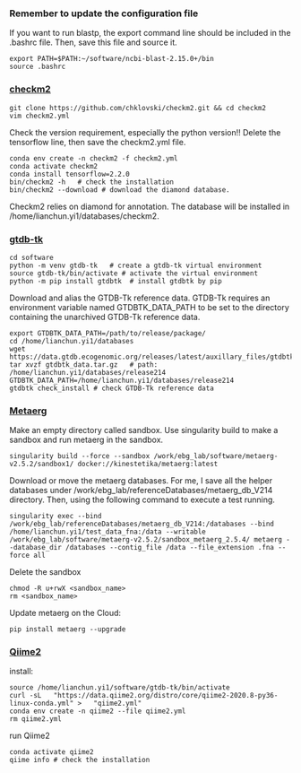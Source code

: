 ### Remember to update the configuration file 
If you want to run blastp, the export command line should be included in the .bashrc file. Then, save this file and source it.

    export PATH=$PATH:~/software/ncbi-blast-2.15.0+/bin
    source .bashrc
    
### [checkm2](https://github.com/chklovski/CheckM2)


    git clone https://github.com/chklovski/checkm2.git && cd checkm2
    vim checkm2.yml
Check the version requirement, especially the python version!! 
Delete the tensorflow line, then save the checkm2.yml file.

    conda env create -n checkm2 -f checkm2.yml
    conda activate checkm2
    conda install tensorflow=2.2.0    
    bin/checkm2 -h   # check the installation
    bin/checkm2 --download # download the diamond database.  

Checkm2 relies on diamond for annotation.
The database will be installed in /home/lianchun.yi1/databases/checkm2.

### [gtdb-tk](https://ecogenomics.github.io/GTDBTk/installing/bioconda.html#step-1-install-conda-if-not-already-done)

    cd software
    python -m venv gtdb-tk   # create a gtdb-tk virtual environment
    source gtdb-tk/bin/activate # activate the virtual environment
    python -m pip install gtdbtk  # install gtdbtk by pip
Download and alias the GTDB-Tk reference data. 
GTDB-Tk requires an environment variable named GTDBTK_DATA_PATH to be set to the directory
containing the unarchived GTDB-Tk reference data.

    export GTDBTK_DATA_PATH=/path/to/release/package/
    cd /home/lianchun.yi1/databases
    wget https://data.gtdb.ecogenomic.org/releases/latest/auxillary_files/gtdbtk_data.tar.gz
    tar xvzf gtdbtk_data.tar.gz   # path: /home/lianchun.yi1/databases/release214
    GTDBTK_DATA_PATH=/home/lianchun.yi1/databases/release214
    gtdbtk check_install # check GTDB-Tk reference data

### [Metaerg](https://github.com/kinestetika/MetaErg/tree/master)
Make an empty directory called sandbox. Use singularity build to make a sandbox and run metaerg in the sandbox.

    singularity build --force --sandbox /work/ebg_lab/software/metaerg-v2.5.2/sandbox1/ docker://kinestetika/metaerg:latest

Download or move the metaerg databases. For me, I save all the helper databases under /work/ebg_lab/referenceDatabases/metaerg_db_V214 directory. Then, using the following command to execute a test running.

    singularity exec --bind /work/ebg_lab/referenceDatabases/metaerg_db_V214:/databases --bind /home/lianchun.yi1/test_data_fna:/data --writable /work/ebg_lab/software/metaerg-v2.5.2/sandbox_metaerg_2.5.4/ metaerg --database_dir /databases --contig_file /data --file_extension .fna --force all

Delete the sandbox

    chmod -R u+rwX <sandbox_name>
    rm <sandbox_name>

Update metaerg on the Cloud:

    pip install metaerg --upgrade

### [Qiime2](https://educe-ubc.github.io/qiime2.html#:~:text=Installing%20QIIME%202%201%20Create%20a%20new%20Conda,Test%20that%20QIIME%202%20is%20installed%3A%20qiime%20info)
install:

    source /home/lianchun.yi1/software/gtdb-tk/bin/activate
    curl -sL   "https://data.qiime2.org/distro/core/qiime2-2020.8-py36-linux-conda.yml" >   "qiime2.yml"
    conda env create -n qiime2 --file qiime2.yml
    rm qiime2.yml
run Qiime2

    conda activate qiime2
    qiime info # check the installation

    
    
    
